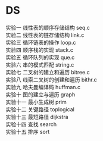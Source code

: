 # DS
实验一 线性表的顺序存储结构 seq.c  
实验二 线性表的链存储结构 link.c  
实验三 循环链表的操作 loop.c  
实验四 顺序栈的实现 stack.c  
实验五 循环队列的实现 que.c  
实验六 串的模式匹配 string.c  
实验七 二叉树的建立和遍历 bitree.c  
实验八 线索二叉树的创建和遍历 bithr.c  
实验九 哈夫曼编译码 huffman.c  
实验十 图的建立与遍历 graph  
实验十一 最小生成树 prim  
实验十二 关键路径 toplogical  
实验十三 最短路径 dijkstra  
实验十四 查找 search  
实验十五 排序 sort

